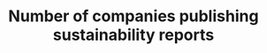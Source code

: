 ---
title: Number  of  companies  publishing  sustainability  reports
permalink: /12-6-1/
sdg_goal: 12
layout: indicator
indicator: 12.6.1
indicator_variable: null
graph: null
graph_type_description: null
graph_status_notes: unk
variable_description: null
variable_notes: null
un_designated_tier: '2'
un_custodial_agency: "UNEP,  UNCTAD"
target_id: '12.6'
has_metadata: false
goal_meta_link: 'http://unstats.un.org/sdgs/files/metadata-compilation/Metadata-Goal-12.pdf'
goal_meta_link_page: 9
indicator_name: Number  of  companies  publishing  sustainability  reports
target: >-
  Encourage  companies,  especially  large  and  transnational  companies,  to  adopt  sustainable  practices  and  to  integrate  sustainability  information  into  their  reporting  cycle.
source_title: null
source_notes: null
published: true  

---
